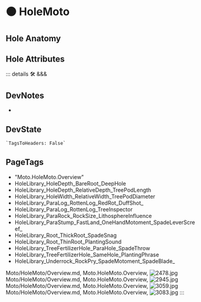 
# 🟠 <moto>HoleMoto</moto>

## Hole Anatomy

## Hole Attributes

::: details 🛠 <dev>&&&</dev>

## DevNotes

-

## DevState

```py
`TagsToHeaders: False`
```

<h2>PageTags</h2>

- "Moto.HoleMoto.Overview"
- HoleLibrary_HoleDepth_BareRoot_DeepHole
- HoleLibrary_HoleDepth_RelativeDepth_TreePodLength
- HoleLibrary_HoleWidth_RelativeWidth_TreePodDiameter
- HoleLibrary_ParaLog_RottenLog_RedRot_DuffShot_
- HoleLibrary_ParaLog_RottenLog_TreeInspector
- HoleLibrary_ParaRock_RockSize_LithosphereInfluence
- HoleLibrary_ParaStump_FastLand_OneHandMotoment_SpadeLeverScreef_
- HoleLibrary_Root_ThickRoot_SpadeSnag
- HoleLibrary_Root_ThinRoot_PlantingSound
- HoleLibrary_TreeFertilizerHole_ParaHole_SpadeThrow
- HoleLibrary_TreeFertilizerHole_SameHole_PlantingPhrase
- HoleLibrary_Underrock_RockPry_SpadeMotoment_SpadeBlade_

Moto/HoleMoto/Overview.md, <dev>Moto.HoleMoto.Overview</dev>, ![2478.jpg](/PaperPhoto/2478.jpg)
Moto/HoleMoto/Overview.md, <dev>Moto.HoleMoto.Overview</dev>, ![2945.jpg](/PaperPhoto/2945.jpg)
Moto/HoleMoto/Overview.md, <dev>Moto.HoleMoto.Overview</dev>, ![3059.jpg](/PaperPhoto/3059.jpg)
Moto/HoleMoto/Overview.md, <dev>Moto.HoleMoto.Overview</dev>, ![3083.jpg](/PaperPhoto/3083.jpg)
:::
